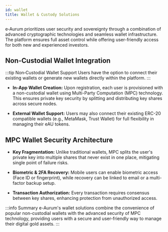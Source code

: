```yaml
---
id: wallet
title: Wallet & Custody Solutions 
---
```


e‑Aurum prioritizes user security and sovereignty through a combination of advanced cryptographic technologies and seamless wallet infrastructure. The platform ensures full asset control while offering user-friendly access for both new and experienced investors.

## Non-Custodial Wallet Integration

:::tip Non‑Custodial Wallet Support
Users have the option to connect their existing wallets or generate new wallets directly within the platform.
:::

- **In-App Wallet Creation:** 
 Upon registration, each user is provisioned with a non-custodial wallet using Multi-Party Computation (MPC) technology. This ensures private key security by splitting and distributing key shares across secure nodes.

- **External Wallet Support:** 
 Users may also connect their existing ERC-20 compatible wallets (e.g., MetaMask, Trust Wallet) for full flexibility in managing their eAU tokens.

## MPC Wallet Security Architecture

- **Key Fragmentation:** 
 Unlike traditional wallets, MPC splits the user's private key into multiple shares that never exist in one place, mitigating single point of failure risks.

- **Biometric & 2FA Recovery:** 
 Mobile users can enable biometric access (Face ID or fingerprint), while recovery can be linked to email or a multi-factor backup setup.

- **Transaction Authorization:** 
 Every transaction requires consensus between key shares, enhancing protection from unauthorized access.

:::info Summary
e-Aurum's wallet solutions combine the convenience of popular non-custodial wallets with the advanced security of MPC technology, providing users with a secure and user-friendly way to manage their digital gold assets.
:::